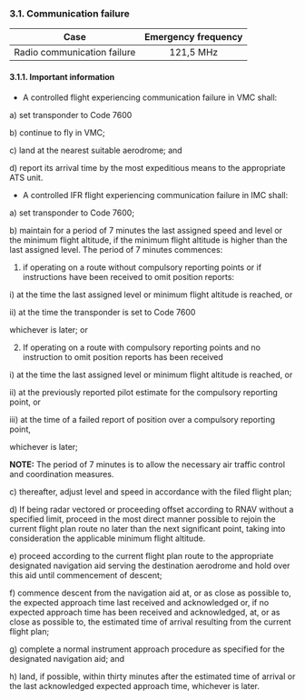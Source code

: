 ### **3.1. Communication failure**

|            Case             | Emergency frequency |
| :-------------------------: | :-----------------: |
| Radio communication failure |      121,5 MHz      |

#### 3.1.1. Important information

- A controlled flight experiencing communication failure in VMC shall:

a) set transponder to Code 7600

b) continue to fly in VMC;

c) land at the nearest suitable aerodrome; and

d) report its arrival time by the most expeditious means to the appropriate ATS unit.

- A controlled IFR flight experiencing communication failure in IMC shall:

a) set transponder to Code 7600;

b) maintain for a period of 7 minutes the last assigned speed and level or the minimum flight altitude, if the minimum flight altitude is higher than the last assigned level. The period of 7 minutes commences:

1) if operating on a route without compulsory reporting points or if instructions have been received to omit position reports:

i) at the time the last assigned level or minimum flight altitude is reached, or

ii) at the time the transponder is set to Code 7600

whichever is later; or

2)  If operating on a route with compulsory reporting points and no instruction to omit position reports has been received

i) at the time the last assigned level or minimum flight altitude is reached, or

ii) at the previously reported pilot estimate for the compulsory reporting point, or

iii) at the time of a failed report of position over a compulsory reporting point,

whichever is later;

**NOTE:** The period of 7 minutes is to allow the necessary air traffic control and coordination measures.

c) thereafter, adjust level and speed in accordance with the filed flight plan;

d) If being radar vectored or proceeding offset according to RNAV  without a specified limit, proceed in the most direct manner possible to rejoin the current flight plan route no later than the next significant point, taking into consideration the applicable minimum flight altitude.

e)  proceed according to the current  flight plan route to the appropriate designated navigation aid serving the destination aerodrome and hold over this aid until commencement of descent;

f) commence descent from the navigation aid at, or as close as possible to, the  expected approach time last received  and  acknowledged or, if no expected approach time  has been received and acknowledged, at, or as close as possible to, the estimated time of arrival resulting from the current flight plan;

g)  complete a normal instrument approach procedure as specified for the designated navigation aid; and

h) land, if possible, within thirty minutes after the estimated time of arrival or the last acknowledged expected approach time, whichever is later.

